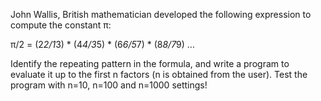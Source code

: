 John Wallis, British mathematician developed the following expression to compute the constant π:

π/2 =  (2*2/1*3) *  (4*4/3*5)  * (6*6/5*7)  * (8*8/7*9) ...

Identify the repeating pattern in the formula, and write a program to evaluate it up to the first n factors (n is obtained from the user). Test the program with n=10, n=100 and n=1000 settings!
